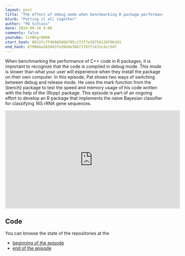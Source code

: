 ```yaml
---
layout: post
title: "The effect of debug mode when benchmarking R package performance (CC302)"
blurb: "Putting it all together"
author: "PD Schloss"
date: 2024-09-16 9:00
comments: false
youtube: lcVBhgr08O8
start_hash: 0832fcff460056bb795c272f7e36756128f0b3d1
end_hash: 6790bba2b5043fe26b9e36bf178ff1432cdcc9d7
---
```


When benchmarking the performance of C++ code in R packages, it is important to recognize that the code is compiled in debug mode. This mode is slower than what your user will experience when they install the package on their own computer. In this episode, Pat shows two ways of switching between debug and release mode. He uses the mark function from the {bench} package to test the speed and memory usage of his code written with the help of the {Rcpp} package. This episode is part of an ongoing effort to develop an R package that implements the naive Bayesian classifier for classifying 16S rRNA gene sequences.

<iframe style="margin: 0 auto;display:block;" width="560" height="315" src="https://www.youtube.com/embed/{{ page.youtube }}" frameborder="0" allow="accelerometer; autoplay; encrypted-media; gyroscope; picture-in-picture" allowfullscreen></iframe>

## Code

You can browse the state of the repositories at the

* [beginning of the episode](https://github.com/riffomonas/phylotypr/tree/{{page.start_hash}})
* [end of the episode](https://github.com/riffomonas/phylotypr/tree/{{page.end_hash}})

